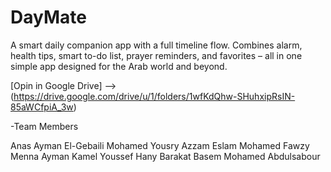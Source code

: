 # DayMate
A smart daily companion app with a full timeline flow. Combines alarm, health tips, smart to-do list, prayer reminders, and favorites – all in one simple app designed for the Arab world and beyond.

[Opin in Google Drive] --> (https://drive.google.com/drive/u/1/folders/1wfKdQhw-SHuhxipRsIN-85aWCfpiA_3w)

-Team Members

Anas Ayman El-Gebaili
Mohamed Yousry Azzam
Eslam Mohamed Fawzy 
Menna Ayman Kamel
Youssef Hany Barakat
Basem Mohamed Abdulsabour
